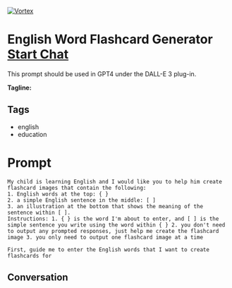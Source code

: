 
[![Vortex](https://flow-user-images.s3.us-west-1.amazonaws.com/avatars/cU0t5sEit2XevY9k6t1i3/1698756070535)](https://gptcall.net/src/chat.html?data=%7B%22contact%22%3A%7B%22id%22%3A%22cU0t5sEit2XevY9k6t1i3%22%2C%22flow%22%3Atrue%7D%7D)
# English Word Flashcard Generator [Start Chat](https://gptcall.net/src/chat.html?data=%7B%22contact%22%3A%7B%22id%22%3A%22cU0t5sEit2XevY9k6t1i3%22%2C%22flow%22%3Atrue%7D%7D)
This prompt should be used in GPT4 under the DALL-E 3 plug-in.


**Tagline:** 

## Tags

- english 
- education

# Prompt

```
My child is learning English and I would like you to help him create flashcard images that contain the following:
1. English words at the top: { }
2. a simple English sentence in the middle: [ ]
3. an illustration at the bottom that shows the meaning of the sentence within [ ].
Instructions: 1. { } is the word I'm about to enter, and [ ] is the simple sentence you write using the word within { } 2. you don't need to output any prompted responses, just help me create the flashcard image 3. you only need to output one flashcard image at a time

First, guide me to enter the English words that I want to create flashcards for
```

## Conversation




